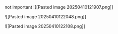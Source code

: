 not important
![[Pasted image 20250410121907.png]]

![[Pasted image 20250410122048.png]]

![[Pasted image 20250410122108.png]]


